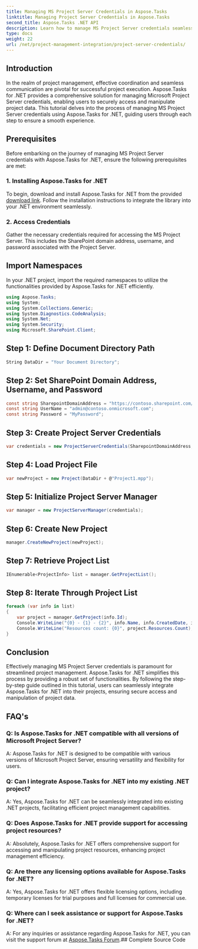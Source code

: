 ```yaml
---
title: Managing MS Project Server Credentials in Aspose.Tasks
linktitle: Managing Project Server Credentials in Aspose.Tasks
second_title: Aspose.Tasks .NET API
description: Learn how to manage MS Project Server credentials seamlessly with Aspose.Tasks for .NET. Enhance project management efficiency.
type: docs
weight: 22
url: /net/project-management-integration/project-server-credentials/
---
```

## Introduction
In the realm of project management, effective coordination and seamless communication are pivotal for successful project execution. Aspose.Tasks for .NET provides a comprehensive solution for managing Microsoft Project Server credentials, enabling users to securely access and manipulate project data. This tutorial delves into the process of managing MS Project Server credentials using Aspose.Tasks for .NET, guiding users through each step to ensure a smooth experience.
## Prerequisites
Before embarking on the journey of managing MS Project Server credentials with Aspose.Tasks for .NET, ensure the following prerequisites are met:
### 1. Installing Aspose.Tasks for .NET
To begin, download and install Aspose.Tasks for .NET from the provided [download link](https://releases.aspose.com/tasks/net/). Follow the installation instructions to integrate the library into your .NET environment seamlessly.
### 2. Access Credentials
Gather the necessary credentials required for accessing the MS Project Server. This includes the SharePoint domain address, username, and password associated with the Project Server.

## Import Namespaces
In your .NET project, import the required namespaces to utilize the functionalities provided by Aspose.Tasks for .NET efficiently.

```csharp
using Aspose.Tasks;
using System;
using System.Collections.Generic;
using System.Diagnostics.CodeAnalysis;
using System.Net;
using System.Security;
using Microsoft.SharePoint.Client;

```

## Step 1: Define Document Directory Path
```csharp
String DataDir = "Your Document Directory";
```
## Step 2: Set SharePoint Domain Address, Username, and Password
```csharp
const string SharepointDomainAddress = "https://contoso.sharepoint.com/sites/pwa";
const string UserName = "admin@contoso.onmicrosoft.com";
const string Password = "MyPassword";
```
## Step 3: Create Project Server Credentials
```csharp
var credentials = new ProjectServerCredentials(SharepointDomainAddress, UserName, Password);
```
## Step 4: Load Project File
```csharp
var newProject = new Project(DataDir + @"Project1.mpp");
```
## Step 5: Initialize Project Server Manager
```csharp
var manager = new ProjectServerManager(credentials);
```
## Step 6: Create New Project
```csharp
manager.CreateNewProject(newProject);
```
## Step 7: Retrieve Project List
```csharp
IEnumerable<ProjectInfo> list = manager.GetProjectList();
```
## Step 8: Iterate Through Project List
```csharp
foreach (var info in list)
{
    var project = manager.GetProject(info.Id);
    Console.WriteLine("{0} - {1} - {2}", info.Name, info.CreatedDate, info.LastSavedDate);
    Console.WriteLine("Resources count: {0}", project.Resources.Count);
}
```

## Conclusion
Effectively managing MS Project Server credentials is paramount for streamlined project management. Aspose.Tasks for .NET simplifies this process by providing a robust set of functionalities. By following the step-by-step guide outlined in this tutorial, users can seamlessly integrate Aspose.Tasks for .NET into their projects, ensuring secure access and manipulation of project data.
## FAQ's
### Q: Is Aspose.Tasks for .NET compatible with all versions of Microsoft Project Server?
A: Aspose.Tasks for .NET is designed to be compatible with various versions of Microsoft Project Server, ensuring versatility and flexibility for users.
### Q: Can I integrate Aspose.Tasks for .NET into my existing .NET project?
A: Yes, Aspose.Tasks for .NET can be seamlessly integrated into existing .NET projects, facilitating efficient project management capabilities.
### Q: Does Aspose.Tasks for .NET provide support for accessing project resources?
A: Absolutely, Aspose.Tasks for .NET offers comprehensive support for accessing and manipulating project resources, enhancing project management efficiency.
### Q: Are there any licensing options available for Aspose.Tasks for .NET?
A: Yes, Aspose.Tasks for .NET offers flexible licensing options, including temporary licenses for trial purposes and full licenses for commercial use.
### Q: Where can I seek assistance or support for Aspose.Tasks for .NET?
A: For any inquiries or assistance regarding Aspose.Tasks for .NET, you can visit the support forum at [Aspose.Tasks Forum](https://forum.aspose.com/c/tasks/15).## Complete Source Code
